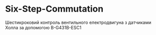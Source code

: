 # Six-Step-Commutation
Шестикроковий контроль вентильного електродвигуна з датчиками Холла за допомогою B-G431B-ESC1
